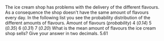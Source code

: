 The ice cream shop has problems with the delivery of the different flavours. As a consequence the shop doesn't have the same amount of flavours every day. In the following list you see the probability distribution of the different amounts of flavours.
Amount of flavours (*probability*)
4 (*0.14*)
5 (*0.35*)
6 (*0.31*)
7 (*0.20*)
What is the mean amount of flavours the ice cream shop sells? Give your answer in two decimals.
5.61
